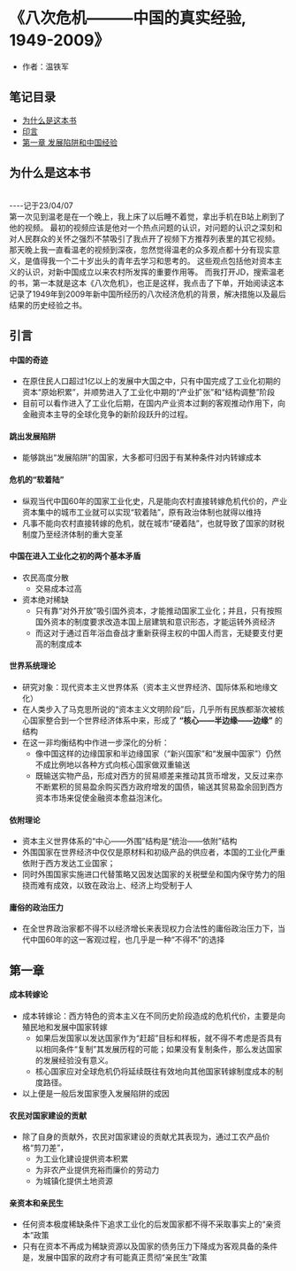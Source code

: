 # 《八次危机———中国的真实经验, 1949-2009》 
+ 作者：温铁军<br>

## 笔记目录
+ [为什么是这本书](#为什么是这本书)
+ [印言](#引言)
+ [第一章 发展陷阱和中国经验](#第一章)

## 为什么是这本书
<br>----记于23/04/07<br>
第一次见到温老是在一个晚上，我上床了以后睡不着觉，拿出手机在B站上刷到了他的视频。
最初的视频应该是他对一个热点问题的认识，对问题的认识之深刻和对人民群众的关怀之强烈不禁吸引了我点开了视频下方推荐列表里的其它视频。
那天晚上我一直看温老的视频到深夜，忽然觉得温老的众多观点都十分有现实意义，是值得我一个二十岁出头的青年去学习和思考的。
这些观点包括他对资本主义的认识，对新中国成立以来农村所发挥的重要作用等。
而我打开JD，搜索温老的书，第一本就是这本《八次危机》，也正是这样，我点击了下单，开始阅读这本记录了1949年到2009年新中国所经历的八次经济危机的背景，解决措施以及最后结果的历史经验之书。


## 引言
#### 中国的奇迹
+ 在原住民人口超过1亿以上的发展中大国之中，只有中国完成了工业化初期的资本“原始积累”，并顺势进入了工业化中期的“产业扩张”和“结构调整”阶段
+ 目前可以看作进入了工业化后期，在国内产业资本过剩的客观推动作用下，向金融资本主导的全球化竞争的新阶段跃升的过程。

#### 跳出发展陷阱
+ 能够跳出“发展陷阱”的国家，大多都可归因于有某种条件对内转嫁成本

#### 危机的“软着陆”
+ 纵观当代中国60年的国家工业化史，凡是能向农村直接转嫁危机代价的，产业资本集中的城市工业就可以实现“软着陆”，原有政治体制也就得以维持
+ 凡事不能向农村直接转嫁的危机，就在城市“硬着陆”，也就导致了国家的财税制度乃至经济体制的重大变革

#### 中国在进入工业化之初的两个基本矛盾
+ 农民高度分散
  + 交易成本过高
+ 资本绝对稀缺
  + 只有靠“对外开放”吸引国外资本，才能推动国家工业化；并且，只有按照国外资本的制度要求改造本国上层建筑和意识形态，才能运转外资经济
  + 而这对于通过百年浴血奋战才重新获得主权的中国人而言，无疑要支付更高的制度成本

#### 世界系统理论
+ 研究对象：现代资本主义世界体系（资本主义世界经济、国际体系和地缘文化）
+ 在人类步入了马克思所说的“资本主义文明阶段”后，几乎所有民族都渐次被核心国家整合到一个世界经济体系中来，形成了 **“核心——半边缘——边缘”** 的结构 
+ 在这一非均衡结构中作进一步深化的分析：
  + 像中国这样的边缘国家和半边缘国家（“新兴国家”和“发展中国家”）仍然不成比例地以各种方式向核心国家做双重输送
  + 既输送实物产品，形成对西方的贸易顺差来推动其货币增发，又反过来亦不断累积的贸易盈余购买西方政府增发的国债，输送其贸易盈余回到西方资本市场来促使金融资本愈益泡沫化。

#### 依附理论
+ 资本主义世界体系的“中心——外围”结构是“统治——依附”结构
+ 外围国家在世界经济中仅仅是原材料和初级产品的供应者，本国的工业化严重依附于西方发达工业国家；
+ 同时外围国家实施进口代替策略又因发达国家的关税壁垒和国内保守势力的阻挠而难有成效，以致在政治上、经济上均受制于人

#### 庸俗的政治压力
+ 在全世界政治家都不得不以经济增长来表现权力合法性的庸俗政治压力下，当代中国60年的这一客观过程，也几乎是一种“不得不”的选择

## 第一章
#### 成本转嫁论
+ 成本转嫁论：西方特色的资本主义在不同历史阶段造成的危机代价，主要是向殖民地和发展中国家转嫁
  + 如果后发国家以发达国家作为“赶超”目标和样板，就不得不考虑是否具有以相同条件“复制”其发展历程的可能；如果没有复制条件，那么发达国家的发展经验没有意义。
  + 核心国家应对全球危机仍将延续既往有效地向其他国家转嫁制度成本的制度路径。
+ 以上便是一般后发国家堕入发展陷阱的成因

#### 农民对国家建设的贡献
+ 除了自身的贡献外，农民对国家建设的贡献尤其表现为，通过工农产品价格“剪刀差”，
  + 为工业化建设提供资本积累
  + 为非农产业提供充裕而廉价的劳动力
  + 为城镇化提供土地资源

#### 亲资本和亲民生
+ 任何资本极度稀缺条件下追求工业化的后发国家都不得不采取事实上的“亲资本”政策
+ 只有在资本不再成为稀缺资源以及国家的债务压力下降成为客观具备的条件是，发展中国家的政府才有可能真正贯彻“亲民生”政策

